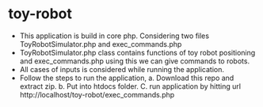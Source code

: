 # toy-robot

- This application is build in core php. Considering two files ToyRobotSimulator.php and exec_commands.php
- ToyRobotSimulator.php class contains functions of toy robot positioning and exec_commands.php using this we can give commands to robots.
- All cases of inputs is considered while running the application.
- Follow the steps to run the application,
  a. Download this repo and extract zip.
  b. Put into htdocs folder.
  C. run application by hitting url http://localhost/toy-robot/exec_commands.php
